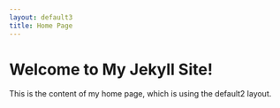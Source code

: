 ```yaml
---
layout: default3
title: Home Page
---
```


# Welcome to My Jekyll Site!

This is the content of my home page, which is using the default2 layout.
